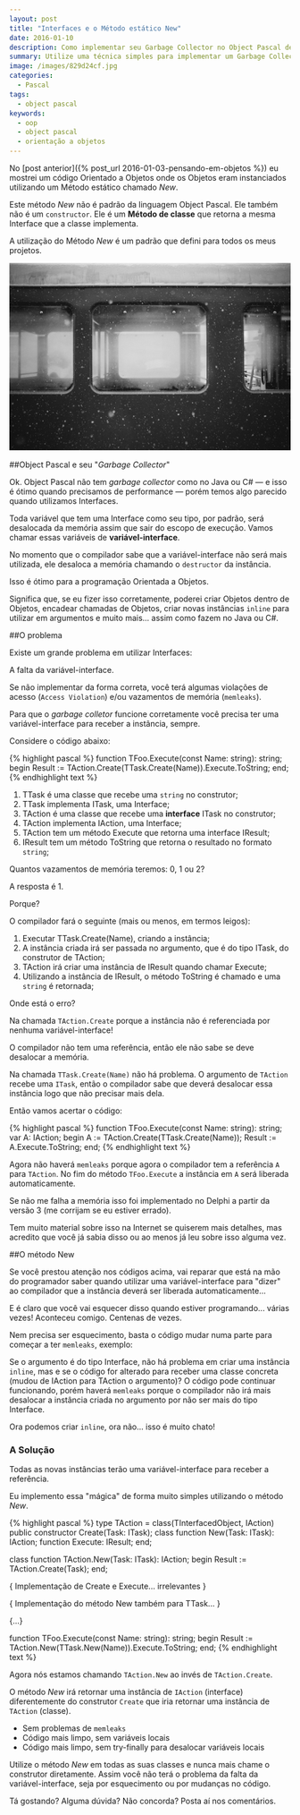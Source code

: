 ```yaml
---
layout: post
title: "Interfaces e o Método estático New"
date: 2016-01-10
description: Como implementar seu Garbage Collector no Object Pascal de forma segura
summary: Utilize uma técnica simples para implementar um Garbage Collector sem vazamentos de memória.
image: /images/829d24cf.jpg
categories: 
  - Pascal
tags:
  - object pascal
keywords:
  - oop
  - object pascal
  - orientação a objetos
---
```


No [post anterior]({% post_url 2016-01-03-pensando-em-objetos %}) eu mostrei um código
Orientado a Objetos onde os Objetos eram instanciados utilizando um Método estático chamado *New*.

Este método *New* não é padrão da linguagem Object Pascal. Ele também não é um `constructor`.
Ele é um **Método de classe** que retorna a mesma Interface que a classe implementa.

A utilização do Método *New* é um padrão que defini para todos os meus projetos.

<!--more-->

![Pensando](/images/829d24cf.jpg)

##Object Pascal e seu "*Garbage Collector*"

Ok. Object Pascal não tem *garbage collector* como no Java ou C# — e isso é ótimo quando precisamos de performance —
porém temos algo parecido quando utilizamos Interfaces.

Toda variável que tem uma Interface como seu tipo, por padrão, será desalocada da memória assim que
sair do escopo de execução. Vamos chamar essas variáveis de **variável-interface**.

No momento que o compilador sabe que a variável-interface não será mais utilizada, ele desaloca a memória
chamando o `destructor` da instância.

Isso é ótimo para a programação Orientada a Objetos.

Significa que, se eu fizer isso corretamente, poderei criar Objetos dentro de Objetos, encadear chamadas de Objetos,
criar novas instâncias `inline` para utilizar em argumentos e muito mais... assim como fazem no Java ou C#. 

##O problema

Existe um grande problema em utilizar Interfaces:

A falta da variável-interface.

Se não implementar da forma correta, você terá algumas violações de acesso (`Access Violation`)
e/ou vazamentos de memória (`memleaks`).

Para que o *garbage colletor* funcione corretamente você precisa ter uma variável-interface para receber a instância, sempre.

Considere o código abaixo:

{% highlight pascal %}
function TFoo.Execute(const Name: string): string;
begin
  Result := TAction.Create(TTask.Create(Name)).Execute.ToString;
end;
{% endhighlight text %}

  1. TTask é uma classe que recebe uma `string` no construtor;
  2. TTask implementa ITask, uma Interface;
  3. TAction é uma classe que recebe uma **interface** ITask no construtor;
  4. TAction implementa IAction, uma Interface;
  5. TAction tem um método Execute que retorna uma interface IResult;
  6. IResult tem um método ToString que retorna o resultado no formato `string`;

Quantos vazamentos de memória teremos: 0, 1 ou 2?

A resposta é 1. 

Porque?

O compilador fará o seguinte (mais ou menos, em termos leigos):

  1. Executar TTask.Create(Name), criando a instância;
  2. A instância criada irá ser passada no argumento, que é do tipo ITask, do construtor de TAction;
  3. TAction irá criar uma instância de IResult quando chamar Execute;
  4. Utilizando a instância de IResult, o método ToString é chamado e uma `string` é retornada;
  
Onde está o erro?

Na chamada `TAction.Create` porque a instância não é referenciada por nenhuma variável-interface!

O compilador não tem uma referência, então ele não sabe se deve desalocar a memória. 

Na chamada `TTask.Create(Name)` não há problema. O argumento de `TAction` recebe uma `ITask`, então o compilador
sabe que deverá desalocar essa instância logo que não precisar mais dela.

Então vamos acertar o código:

{% highlight pascal %}
function TFoo.Execute(const Name: string): string;
var
  A: IAction;
begin
  A := TAction.Create(TTask.Create(Name));
  Result := A.Execute.ToString;
end;
{% endhighlight text %}

Agora não haverá `memleaks` porque agora o compilador tem a referência `A` para `TAction`. No fim do método
`TFoo.Execute` a instância em `A` será liberada automaticamente.

Se não me falha a memória isso foi implementado no Delphi
a partir da versão 3 (me corrijam se eu estiver errado).

Tem muito material sobre isso na Internet se quiserem mais detalhes, mas acredito que você já sabia disso
ou ao menos já leu sobre isso alguma vez.

##O método New

Se você prestou atenção nos códigos acima, vai reparar que está na mão do programador saber quando utilizar
uma variável-interface para "dizer" ao compilador que a instância deverá ser liberada automaticamente...

E é claro que você vai esquecer disso quando estiver programando... várias vezes! Aconteceu comigo. Centenas de vezes.

Nem precisa ser esquecimento, basta o código mudar numa parte para começar a ter `memleaks`, exemplo:

Se o argumento é do tipo Interface, não há problema em criar uma instância `inline`, mas e se o código for
alterado para receber uma classe concreta (mudou de IAction para TAction o argumento)? 
O código pode continuar funcionando, porém haverá `memleaks` porque
o compilador não irá mais desalocar a instância criada no argumento por não ser mais do tipo Interface.

Ora podemos criar `inline`, ora não... isso é muito chato!

### A Solução

Todas as novas instâncias terão uma variável-interface para receber a referência. 

Eu implemento essa "mágica" de forma muito simples utilizando o método *New*.

{% highlight pascal %}
type
  TAction = class(TInterfacedObject, IAction)
  public
    constructor Create(Task: ITask);
    class function New(Task: ITask): IAction;
    function Execute: IResult;
  end;
  
class function TAction.New(Task: ITask): IAction;
begin
  Result := TAction.Create(Task);
end;  

{ Implementação de Create e Execute... irrelevantes }  

{ Implementação do método New também para TTask... }

{...}  
  
function TFoo.Execute(const Name: string): string;
begin
  Result := TAction.New(TTask.New(Name)).Execute.ToString;
end;
{% endhighlight text %}

Agora nós estamos chamando `TAction.New` ao invés de `TAction.Create`.

O método *New* irá retornar uma instância de `IAction` (interface) diferentemente do construtor
`Create` que iria retornar uma instância de `TAction` (classe).

  * Sem problemas de `memleaks`
  * Código mais limpo, sem variáveis locais
  * Código mais limpo, sem try-finally para desalocar variáveis locais

Utilize o método *New* em todas as suas classes e nunca mais chame o construtor diretamente.
Assim você não terá o problema da falta da variável-interface, seja por esquecimento ou por
mudanças no código.

Tá gostando? Alguma dúvida? Não concorda? Posta aí nos comentários.